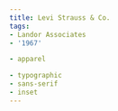 ```yaml
---
title: Levi Strauss & Co.
tags:
- Landor Associates
- '1967'

- apparel

- typographic
- sans-serif
- inset
---
```


